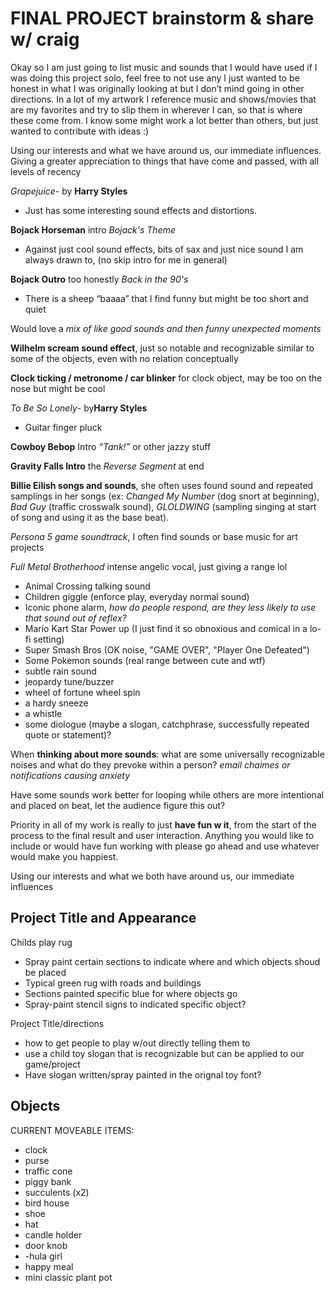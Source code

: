 # FINAL PROJECT brainstorm & share w/ craig

Okay so I am just going to list music and sounds that I would have used if I was doing this project solo, feel free to not use any I just wanted to be honest in what I was originally looking at but I don’t mind going in other directions. In a lot of my artwork I reference music and shows/movies that are my favorites and try to slip them in wherever I can, so that is where these come from. I know some might work a lot better than others, but just wanted to contribute with ideas :)

Using our interests and what we have around us, our immediate influences. Giving a greater appreciation to things that have come and passed, with all levels of recency

*Grapejuice*- by **Harry Styles**

- Just has some interesting sound effects and distortions.

**Bojack Horseman** intro *Bojack's Theme*

- Against just cool sound effects, bits of sax and just nice sound I am always drawn to, (no skip intro for me in general)

**Bojack Outro** too honestly *Back in the 90's*

- There is a sheep “baaaa” that I find funny but might be too short and quiet

Would love a *mix of like good sounds and then funny unexpected moments*

**Wilhelm scream sound effect**, just so notable and recognizable similar to some of the objects, even with no relation conceptually

**Clock ticking / metronome / car blinker** for clock object, may be too on the nose but might be cool

*To Be So Lonely*- by**Harry Styles**

- Guitar finger pluck

**Cowboy Bebop** Intro *“Tank!”* or other jazzy stuff

**Gravity Falls Intro** the *Reverse Segment* at end

**Billie Eilish songs and sounds**, she often uses found sound and repeated samplings in her songs (ex: *Changed My Number* (dog snort at beginning), *Bad Guy* (traffic crosswalk sound), *GLOLDWING* (sampling singing at start of song and using it as the base beat).

*Persona 5 game soundtrack*, I often find sounds or base music for art projects

*Full Metal Brotherhood* intense  angelic vocal, just giving a range lol

- Animal Crossing talking sound
- Children giggle (enforce play, everyday normal sound)
- Iconic phone alarm, *how do people respond, are they less likely to use that sound out of reflex?*
- Mario Kart Star Power up (I just find it so obnoxious and comical in a lo-fi setting)
- Super Smash Bros (OK noise, "GAME OVER", "Player One Defeated")
- Some Pokemon sounds (real range between cute and wtf)
- subtle rain sound
- jeopardy tune/buzzer
- wheel of fortune wheel spin
- a hardy sneeze
- a whistle
- some diologue (maybe a slogan, catchphrase, successfully repeated quote or statement)?

When **thinking about more sounds**: what are some universally recognizable noises and what do they prevoke within a person? *email chaimes or notifications causing anxiety*

Have some sounds work better for looping while others are more intentional and placed on beat, let the audience figure this out?

Priority in all of my work is really to just **have fun w it**, from the start of the process to the final result and user interaction. Anything you would like to include or would have fun working with please go ahead and use whatever would make you happiest.

Using our interests and what we both have around us, our immediate influences

## Project Title and Appearance

Childs play rug

- Spray paint certain sections to indicate where and which objects shoud be placed
- Typical green rug with roads and buildings
- Sections painted specific blue for where objects go
- Spray-paint stencil signs to indicated specific object?
  
Project Title/directions

- how to get people to play w/out directly telling them to
- use a child toy slogan that is recognizable but can be applied to our game/project
- Have slogan written/spray painted in the orignal toy font?

## Objects

CURRENT MOVEABLE ITEMS:

- clock
- purse
- traffic cone
- piggy bank
- succulents (x2)
- bird house
- shoe
- hat
- candle holder
- door knob
- -hula girl
- happy meal
- mini classic plant pot
  